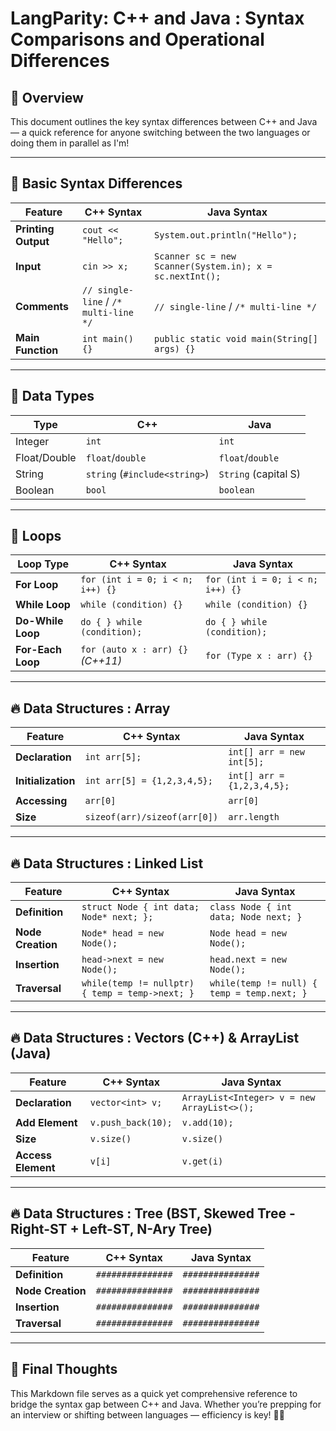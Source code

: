 # LangParity: C++ and Java : Syntax Comparisons and Operational Differences

## 🎯 Overview
This document outlines the key syntax differences between C++ and Java — a quick reference for anyone switching between the two languages or doing them in parallel as I'm!

---

## 🔧 Basic Syntax Differences

| Feature            | C++ Syntax               | Java Syntax               |
|--------------------|--------------------------|---------------------------|
| **Printing Output** | `cout << "Hello";`       | `System.out.println("Hello");` |
| **Input**           | `cin >> x;`              | `Scanner sc = new Scanner(System.in); x = sc.nextInt();` |
| **Comments**       | `// single-line` / `/* multi-line */` | `// single-line` / `/* multi-line */` |
| **Main Function**   | `int main() {}`          | `public static void main(String[] args) {}` |

---

## 🔢 Data Types

| Type         | C++    | Java    |
|--------------|--------|---------|
| Integer      | `int`  | `int`   |
| Float/Double | `float`/`double` | `float`/`double` |
| String       | `string` (`#include<string>`) | `String` (capital S) |
| Boolean      | `bool` | `boolean` |

---

## 🔄 Loops

| Loop Type         | C++ Syntax                         | Java Syntax                         |
|-------------------|-----------------------------------|------------------------------------|
| **For Loop**       | `for (int i = 0; i < n; i++) {}`   | `for (int i = 0; i < n; i++) {}`    |
| **While Loop**     | `while (condition) {}`            | `while (condition) {}`              |
| **Do-While Loop**  | `do { } while (condition);`       | `do { } while (condition);`         |
| **For-Each Loop**  | `for (auto x : arr) {}` *(C++11)* | `for (Type x : arr) {}`             |

---

## 🔥 Data Structures : Array

| Feature       | C++ Syntax                    | Java Syntax                 |
|---------------|-------------------------------|-----------------------------|
| **Declaration**| `int arr[5];`                 | `int[] arr = new int[5];`    |
| **Initialization** | `int arr[5] = {1,2,3,4,5};`| `int[] arr = {1,2,3,4,5};`   |
| **Accessing** | `arr[0]`                      | `arr[0]`                    |
| **Size**      | `sizeof(arr)/sizeof(arr[0])`  | `arr.length`                 |

---

## 🔥 Data Structures : Linked List

| Feature       | C++ Syntax                                          | Java Syntax                                     |
|---------------|-----------------------------------------------------|-------------------------------------------------|
| **Definition** | `struct Node { int data; Node* next; };`            | `class Node { int data; Node next; }`            |
| **Node Creation** | `Node* head = new Node();`                        | `Node head = new Node();`                        |
| **Insertion** | `head->next = new Node();`                           | `head.next = new Node();`                        |
| **Traversal** | `while(temp != nullptr) { temp = temp->next; }`      | `while(temp != null) { temp = temp.next; }`      |

---

## 🔥 Data Structures : Vectors (C++) & ArrayList (Java)

| Feature       | C++ Syntax                                          | Java Syntax                                     |
|---------------|-----------------------------------------------------|-------------------------------------------------|
| **Declaration** | `vector<int> v;`                        | `ArrayList<Integer> v = new ArrayList<>();`                        |
| **Add Element** | `v.push_back(10);`                           | `v.add(10);`                        |
| **Size** | `v.size()`      | `v.size()`      |
| **Access Element** | `v[i]`      | `v.get(i)`      |

---

## 🔥 Data Structures : Tree (BST, Skewed Tree - Right-ST + Left-ST, N-Ary Tree)

| Feature       | C++ Syntax                                          | Java Syntax                                     |
|---------------|-----------------------------------------------------|-------------------------------------------------|
| **Definition** | `###############`| `###############`|
| **Node Creation** | `###############` | `###############` |
| **Insertion** | `###############` | `###############` |
| **Traversal** | `###############` | `###############` |

---

## 🎉 Final Thoughts
This Markdown file serves as a quick yet comprehensive reference to bridge the syntax gap between C++ and Java. Whether you’re prepping for an interview or shifting between languages — efficiency is key! 🚀✨
